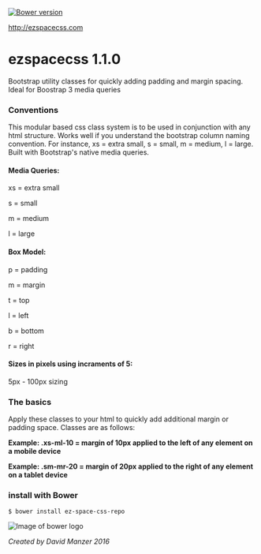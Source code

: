 [![Bower version](https://badge.fury.io/bo/ez-space.svg)](https://badge.fury.io/bo/ez-space)

http://ezspacecss.com

# ezspacecss 1.1.0

Bootstrap utility classes for quickly adding padding and margin spacing. Ideal for Boostrap 3 media queries

### Conventions

This modular based css class system is to be used in conjunction with any html structure. Works well if you understand the bootstrap column naming convention. For instance, xs = extra small, s = small, m = medium, l = large. Built with Bootstrap's native media queries.

#### Media Queries:

xs = extra small

s = small

m = medium

l = large

#### Box Model:

p = padding

m = margin

t = top

l = left

b = bottom

r = right

#### Sizes in pixels using incraments of 5:

5px - 100px sizing

### The basics

Apply these classes to your html to quickly add additional margin or padding space. Classes are as follows:

**Example: .xs-ml-10 = margin of 10px applied to the left of any element on a mobile device**

**Example: .sm-mr-20 = margin of 20px applied to the right of any element on a tablet device**

### install with Bower

```
$ bower install ez-space-css-repo
```

![Image of bower logo](https://bower.io/img/bower-logo.svg)


*Created by David Manzer 2016*
